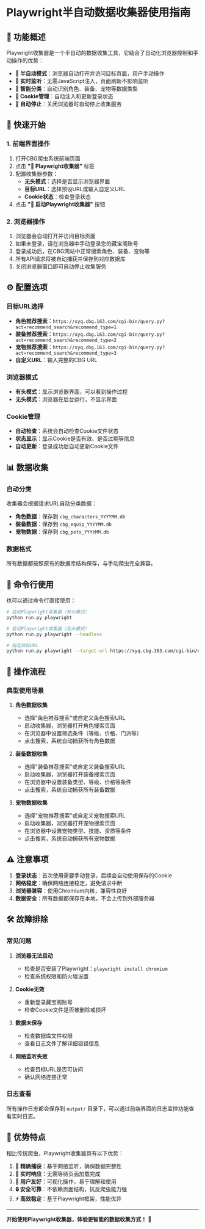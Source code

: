# Playwright半自动数据收集器使用指南

## 🎯 功能概述

Playwright收集器是一个半自动的数据收集工具，它结合了自动化浏览器控制和手动操作的优势：

- **🎨 半自动模式**：浏览器自动打开并访问目标页面，用户手动操作
- **🔄 实时监听**：无需JavaScript注入，页面刷新不影响监听
- **🎯 智能分类**：自动识别角色、装备、宠物等数据类型
- **🍪 Cookie管理**：自动注入和更新登录状态
- **🚪 自动停止**：关闭浏览器时自动停止收集服务

## 🚀 快速开始

### 1. 前端界面操作

1. 打开CBG爬虫系统前端页面
2. 点击 **"🎯 Playwright收集器"** 标签
3. 配置收集器参数：
   - **无头模式**：选择是否显示浏览器界面
   - **目标URL**：选择预设URL或输入自定义URL
   - **Cookie状态**：检查登录状态
4. 点击 **"🚀 启动Playwright收集器"** 按钮

### 2. 浏览器操作

1. 浏览器会自动打开并访问目标页面
2. 如果未登录，请在浏览器中手动登录您的藏宝阁账号
3. 登录成功后，在CBG网站中正常搜索角色、装备、宠物等
4. 所有API请求将被自动捕获并保存到对应数据库
5. 关闭浏览器窗口即可自动停止收集服务

## ⚙️ 配置选项

### 目标URL选择

- **角色推荐搜索**：`https://xyq.cbg.163.com/cgi-bin/query.py?act=recommend_search&recommend_type=1`
- **装备推荐搜索**：`https://xyq.cbg.163.com/cgi-bin/query.py?act=recommend_search&recommend_type=2`
- **宠物推荐搜索**：`https://xyq.cbg.163.com/cgi-bin/query.py?act=recommend_search&recommend_type=3`
- **自定义URL**：输入完整的CBG URL

### 浏览器模式

- **有头模式**：显示浏览器界面，可以看到操作过程
- **无头模式**：浏览器在后台运行，不显示界面

### Cookie管理

- **自动检查**：系统会自动检查Cookie文件状态
- **状态显示**：显示Cookie是否有效、是否过期等信息
- **自动更新**：登录成功后自动更新Cookie文件

## 📊 数据收集

### 自动分类

收集器会根据请求URL自动分类数据：

- **角色数据**：保存到 `cbg_characters_YYYYMM.db`
- **装备数据**：保存到 `cbg_equip_YYYYMM.db`
- **宠物数据**：保存到 `cbg_pets_YYYYMM.db`

### 数据格式

所有数据都按照原有的数据库结构保存，与手动爬虫完全兼容。

## 🔧 命令行使用

也可以通过命令行直接使用：

```bash
# 启动Playwright收集器（有头模式）
python run.py playwright

# 启动Playwright收集器（无头模式）
python run.py playwright --headless

# 指定目标URL
python run.py playwright --target-url https://xyq.cbg.163.com/cgi-bin/query.py?act=recommend_search&recommend_type=1
```

## 📝 操作流程

### 典型使用场景

1. **角色数据收集**
   - 选择"角色推荐搜索"或自定义角色搜索URL
   - 启动收集器，浏览器打开角色搜索页面
   - 在浏览器中设置筛选条件（等级、价格、门派等）
   - 点击搜索，系统自动捕获所有角色数据

2. **装备数据收集**
   - 选择"装备推荐搜索"或自定义装备搜索URL
   - 启动收集器，浏览器打开装备搜索页面
   - 在浏览器中设置装备类型、等级、价格等条件
   - 点击搜索，系统自动捕获所有装备数据

3. **宠物数据收集**
   - 选择"宠物推荐搜索"或自定义宠物搜索URL
   - 启动收集器，浏览器打开宠物搜索页面
   - 在浏览器中设置宠物类型、技能、资质等条件
   - 点击搜索，系统自动捕获所有宠物数据

## ⚠️ 注意事项

1. **登录状态**：首次使用需要手动登录，后续会自动使用保存的Cookie
2. **网络稳定**：确保网络连接稳定，避免请求中断
3. **浏览器兼容**：使用Chromium内核，兼容性良好
4. **数据安全**：所有数据都保存在本地，不会上传到外部服务器

## 🛠️ 故障排除

### 常见问题

1. **浏览器无法启动**
   - 检查是否安装了Playwright：`playwright install chromium`
   - 检查系统权限和防火墙设置

2. **Cookie无效**
   - 重新登录藏宝阁账号
   - 检查Cookie文件是否被删除或损坏

3. **数据未保存**
   - 检查数据库文件权限
   - 查看日志文件了解详细错误信息

4. **网络监听失败**
   - 检查目标URL是否可访问
   - 确认网络连接正常

### 日志查看

所有操作日志都会保存到 `output/` 目录下，可以通过前端界面的日志监控功能查看实时日志。

## 🎉 优势特点

相比传统爬虫，Playwright收集器具有以下优势：

1. **🎯 精确捕获**：基于网络监听，确保数据完整性
2. **🔄 实时响应**：无需等待页面加载完成
3. **🎨 用户友好**：可视化操作，易于理解和使用
4. **🔒 安全可靠**：不依赖页面结构，抗反爬虫能力强
5. **⚡ 高效稳定**：基于Playwright框架，性能优异

---

**开始使用Playwright收集器，体验更智能的数据收集方式！** 🚀 